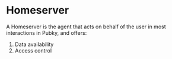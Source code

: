 # Homeserver

A Homeserver is the agent that acts on behalf of the user in most interactions in Pubky,
and offers:

1. Data availability
2. Access control
